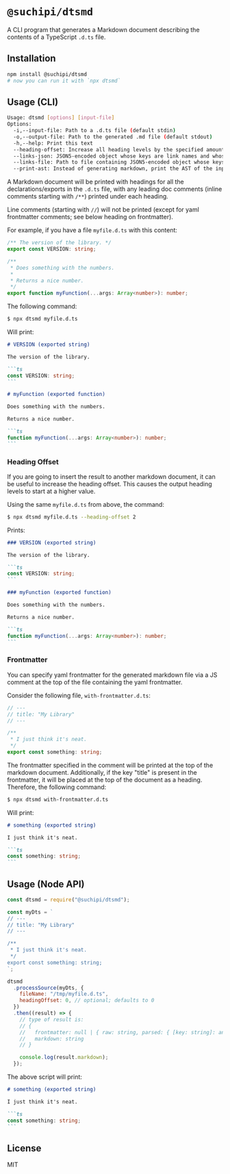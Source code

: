 # `@suchipi/dtsmd`

A CLI program that generates a Markdown document describing the contents of a TypeScript `.d.ts` file.

## Installation

```sh
npm install @suchipi/dtsmd
# now you can run it with `npx dtsmd`
```

## Usage (CLI)

```sh
Usage: dtsmd [options] [input-file]
Options:
  -i,--input-file: Path to a .d.ts file (default stdin)
  -o,--output-file: Path to the generated .md file (default stdout)
  -h,--help: Print this text
  --heading-offset: Increase all heading levels by the specified amount (number)
  --links-json: JSON5-encoded object whose keys are link names and whose values are URLs/paths, for JSDoc `@link` tags in comments
  --links-file: Path to file containing JSON5-encoded object whose keys are link names and whose values are URLs/paths, for JSDoc `@link` tags in comments
  --print-ast: Instead of generating markdown, print the AST of the input file (for debugging)

```

A Markdown document will be printed with headings for all the declarations/exports in the `.d.ts` file, with any leading doc comments (inline comments starting with `/**`) printed under each heading.

Line comments (starting with `//`) will not be printed (except for yaml frontmatter comments; see below heading on frontmatter).

For example, if you have a file `myfile.d.ts` with this content:

```ts
/** The version of the library. */
export const VERSION: string;

/**
 * Does something with the numbers.
 *
 * Returns a nice number.
 */
export function myFunction(...args: Array<number>): number;
```

The following command:

```sh
$ npx dtsmd myfile.d.ts
```

Will print:

````md
# VERSION (exported string)

The version of the library.

```ts
const VERSION: string;
```

# myFunction (exported function)

Does something with the numbers.

Returns a nice number.

```ts
function myFunction(...args: Array<number>): number;
```
````

### Heading Offset

If you are going to insert the result to another markdown document, it can be useful to increase the heading offset. This causes the output heading levels to start at a higher value.

Using the same `myfile.d.ts` from above, the command:

```sh
$ npx dtsmd myfile.d.ts --heading-offset 2
```

Prints:

````md
### VERSION (exported string)

The version of the library.

```ts
const VERSION: string;
```

### myFunction (exported function)

Does something with the numbers.

Returns a nice number.

```ts
function myFunction(...args: Array<number>): number;
```
````

### Frontmatter

You can specify yaml frontmatter for the generated markdown file via a JS comment at the top of the file containing the yaml frontmatter.

Consider the following file, `with-frontmatter.d.ts`:

```ts
// ---
// title: "My Library"
// ---

/**
 * I just think it's neat.
 */
export const something: string;
```

The frontmatter specified in the comment will be printed at the top of the markdown document. Additionally, if the key "title" is present in the frontmatter, it will be placed at the top of the document as a heading. Therefore, the following command:

```sh
$ npx dtsmd with-frontmatter.d.ts
```

Will print:

````md
# something (exported string)

I just think it's neat.

```ts
const something: string;
```
````

## Usage (Node API)

```js
const dtsmd = require("@suchipi/dtsmd");

const myDts = `
// ---
// title: "My Library"
// ---

/**
 * I just think it's neat.
 */
export const something: string;
`;

dtsmd
  .processSource(myDts, {
    fileName: "/tmp/myfile.d.ts",
    headingOffset: 0, // optional; defaults to 0
  })
  .then((result) => {
    // type of result is:
    // {
    //   frontmatter: null | { raw: string, parsed: { [key: string]: any },
    //   markdown: string
    // }

    console.log(result.markdown);
  });
```

The above script will print:

````md
# something (exported string)

I just think it's neat.

```ts
const something: string;
```
````

## License

MIT
